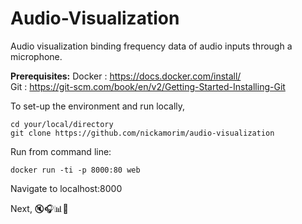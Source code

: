 # Audio-Visualization
Audio visualization binding frequency data of audio inputs through a microphone.

**Prerequisites:**
Docker : https://docs.docker.com/install/
<br>
Git : https://git-scm.com/book/en/v2/Getting-Started-Installing-Git

To set-up the environment and run locally,
```
cd your/local/directory
git clone https://github.com/nickamorim/audio-visualization
```

Run from command line:
```
docker run -ti -p 8000:80 web
```

Navigate to localhost:8000

Next,  🔇🎧📊:musical_note:
